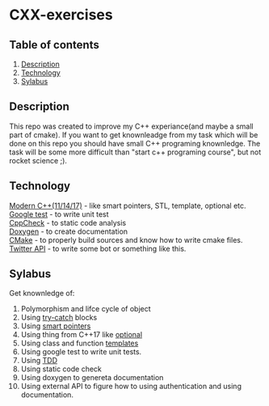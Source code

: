 # CXX-exercises

## Table of contents
1. [ Description ](#repo)
2. [ Technology ](#tech)
3. [ Sylabus ](#syl)


<a name="repo"></a>
## Description

This repo was created to improve my C++ experiance(and maybe a small part of cmake). If you want to get knownleadge from my task which will be done on this repo you should have small C++ programing knownledge. The task will be some more difficult than "start c++ programing course", but not rocket science ;).

<a name="tech"></a>
## Technology

[Modern C++(11/14/17)](https://en.cppreference.com/w/) - like smart pointers, STL, template, optional etc.<br />
[Google test](https://github.com/google/googletest) - to write unit test<br />
[CppCheck](https://cppcheck.sourceforge.io/) - to static code analysis<br />
[Doxygen](https://www.doxygen.nl/index.html) - to create documentation<br />
[CMake](https://cmake.org/) - to properly build sources and know how to write cmake files.<br />
[Twitter API](https://developer.twitter.com/en/docs/tools-and-libraries#cplusplus) - to write some bot or something like this.<br />

<a name="syl"></a>
## Sylabus
Get knownledge of:
1. Polymorphism and lifce cycle of object
2. Using [try-catch](https://en.cppreference.com/w/cpp/language/try_catch) blocks
3. Using [smart pointers](https://en.cppreference.com/book/intro/smart_pointers)
4. Using thing from C++17 like [optional](https://en.cppreference.com/w/cpp/utility/optional)
5. Using class and function [templates](https://en.cppreference.com/w/cpp/language/templates)
6. Using google test to write unit tests.
7. Using [TDD](https://en.wikipedia.org/wiki/Test-driven_development)
8. Using static code check
9. Using doxygen to genereta documentation 
10. Using external API to figure how to using authentication and using documentation.
